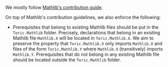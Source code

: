 We mostly follow [Mathlib's contribution guide](https://leanprover-community.github.io/contribute/index.html).

On top of Mathlib's contribution guidelines, we also enforce the following:
* Prerequisites that belong to existing Mathlib files should be put in the `Toric.Mathlib` folder.
  Precisely, declarations that belong in an existing Mathlib file `Mathlib.X` will be located in `Toric.Mathlib.X`.
  We aim to preserve the property that `Toric.Mathlib.X` only imports `Mathlib.X` and files of the form `Toric.Mathlib.Y` where `Mathlib.X` (transitively) imports `Mathlib.Y`.
  Prerequisites that do not belong in any existing Mathlib file should be located outside the `Toric.Mathlib` folder.

